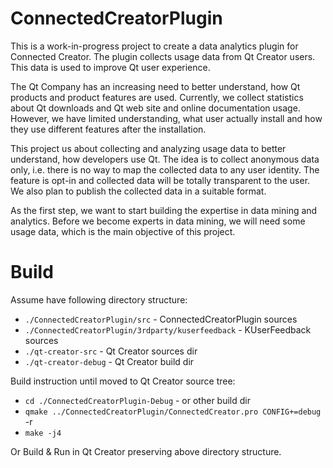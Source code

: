 ﻿# ConnectedCreatorPlugin
This is a work-in-progress project to create a data analytics plugin for Connected Creator. The plugin collects usage data from Qt Creator users. This data is used to improve Qt user experience.

The Qt Company has an increasing need to better understand, how Qt products and product features are used. Currently, we collect statistics about Qt downloads and Qt web site and online documentation usage. However, we have limited understanding, what user actually install and how they use different features after the installation.

This project us about collecting and analyzing usage data to better understand, how developers use Qt. The idea is to collect anonymous data only, i.e. there is no way to map the collected data to any user identity. The feature is opt-in and collected data will be totally transparent to the user. We also plan to publish the collected data in a suitable format.

As the first step, we want to start building the expertise in data mining and analytics. Before we become experts in data mining, we will need some usage data, which is the main objective of this project. 

# Build
Assume have following directory structure:
* `./ConnectedCreatorPlugin/src` - ConnectedCreatorPlugin sources
* `./ConnectedCreatorPlugin/3rdparty/kuserfeedback` - KUserFeedback sources
* `./qt-creator-src` - Qt Creator sources dir
* `./qt-creator-debug` - Qt Creator build dir

Build instruction until moved to Qt Creator source tree:
- `cd ./ConnectedCreatorPlugin-Debug` - or other build dir
- `qmake ../ConnectedCreatorPlugin/ConnectedCreator.pro CONFIG+=debug` -r
- `make -j4`

Or Build & Run in Qt Creator preserving above directory structure.
